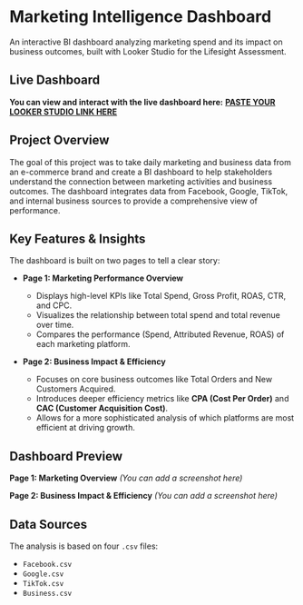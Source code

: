 # Marketing Intelligence Dashboard

An interactive BI dashboard analyzing marketing spend and its impact on business outcomes, built with Looker Studio for the Lifesight Assessment.

## Live Dashboard

**You can view and interact with the live dashboard here:** [**PASTE YOUR LOOKER STUDIO LINK HERE**](https://lookerstudio.google.com/reporting/ab82a2b2-564f-4633-a5fc-013bc1e5556d)

## Project Overview

The goal of this project was to take daily marketing and business data from an e-commerce brand and create a BI dashboard to help stakeholders understand the connection between marketing activities and business outcomes. The dashboard integrates data from Facebook, Google, TikTok, and internal business sources to provide a comprehensive view of performance.

## Key Features & Insights

The dashboard is built on two pages to tell a clear story:

* **Page 1: Marketing Performance Overview**
    * Displays high-level KPIs like Total Spend, Gross Profit, ROAS, CTR, and CPC.
    * Visualizes the relationship between total spend and total revenue over time.
    * Compares the performance (Spend, Attributed Revenue, ROAS) of each marketing platform.

* **Page 2: Business Impact & Efficiency**
    * Focuses on core business outcomes like Total Orders and New Customers Acquired.
    * Introduces deeper efficiency metrics like **CPA (Cost Per Order)** and **CAC (Customer Acquisition Cost)**.
    * Allows for a more sophisticated analysis of which platforms are most efficient at driving growth.

## Dashboard Preview

**Page 1: Marketing Overview**
*(You can add a screenshot here)*

**Page 2: Business Impact & Efficiency**
*(You can add a screenshot here)*


## Data Sources

The analysis is based on four `.csv` files:
* `Facebook.csv`
* `Google.csv`
* `TikTok.csv`
* `Business.csv`
